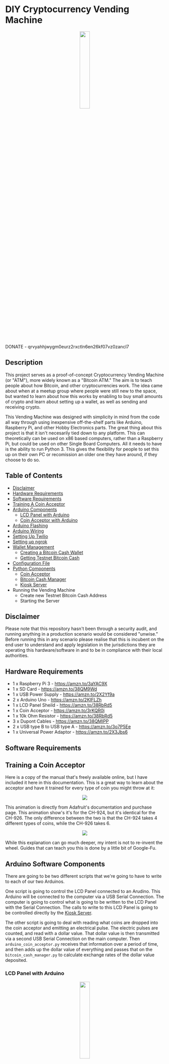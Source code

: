 # DIY Cryptocurrency Vending Machine

<p align="center">
<img src="/media/gumball_machine.jpg" width="25%" height="25%">
</p>
DONATE - qrvyahhjwygm0eurz2rxctln6en26kf07vz0zancl7

## Description
This project serves as a proof-of-concept Cryptocurrency Vending Machine (or "ATM"), more widely known as a "Bitcoin ATM." The aim is to teach people about how Bitcoin, and other cryptocurrencies work.  The idea came about when at a meetup group where people were still new to the space, but wanted to learn about how this works by enabling to buy small amounts of crypto and learn about setting up a wallet, as well as sending and receiving crypto.

This Vending Machine was designed with simplicity in mind from the code all way through using inexpensive off-the-shelf parts like Arduino, Raspberry Pi, and other Hobby Electronics parts. The great thing about this project is that it isn't necesarily tied down to any platform.  This can theoretically can be used on x86 based computers, rather than a Raspberry Pi, but could be used on other Single Board Computers. All it needs to have is the ability to run Python 3.  This gives the flexibility for people to set this up on their own PC or recomission an older one they have around, if they choose to do so.

## Table of Contents
* [Disclaimer](#disclaimer)
* [Hardware Requirements](#hardware-requirements)
* [Software Requirements](#software-requirements)
* [Training A Coin Acceptor](#training-a-coin-acceptor)
* [Arduino Components](#arduino-software-components)
  * [LCD Panel with Arduino](#lcd-panel-with-arduino)
  * [Coin Acceptor with Arduino](#coin-acceptor-with-arduino)
* [Arduino Flashing](#arduino-flashing)
* [Arduino Wiring](#arduino-wiring)
* [Setting Up Twilio](#setting-up-twilio)
* [Setting up ngrok](#setting-up-ngrok)
* [Wallet Management](#wallet-management)
  * [Creating a Bitcoin Cash Wallet](#creating-a-bitcoin-cash-wallet)
  * [Getting Testnet Bitcoin Cash](#getting-testnet-bitcoin-cash)
* [Configuration File](#configuration-file)
* [Python Components](#python-components)
  * [Coin Acceptor](#coin-acceptor)
  * [Bitcoin Cash Manager](#bitcoin-cash-manager)
  * [Kiosk Server](#kiosk-server)
* Running the Vending Machine
  * Create new Testnet Bitcoin Cash Address
  * Starting the Server

## Disclaimer
Please note that this repository hasn't been through a security audit, and running anything in a production scenario would be considered "unwise."  Before running this in any scenario please realise that this is incubent on the end user to understand and apply legislation in the jurisdictions they are operating this hardware/software in and to be in compliance with their local authorities.

## Hardware Requirements
- 1 x Raspberry Pi 3 - https://amzn.to/3aYAC9X
- 1 x SD Card - https://amzn.to/38QM9Wd
- 1 x USB Power Supply - https://amzn.to/2X2Yf9a
- 2 x Arduino Uno - https://amzn.to/2KIFLZh
- 1 x LCD Panel Sheild - https://amzn.to/38RbRd5
- 1 x Coin Acceptor - https://amzn.to/3rKQR0j
- 1 x 10k Ohm Resistor - https://amzn.to/38RbRd5
- 3 x Dupont Cables - https://amzn.to/38QMIPP
- 2 x USB type B to USB type A - https://amzn.to/3o7P5Ee
- 1 x Universal Power Adaptor - https://amzn.to/2X3Jbs6

## Software Requirements

## Training a Coin Acceptor
Here is a copy of the manual that's freely available online, but I have included it here in this documentation.  This is a great way to learn about the acceptor and have it trained for every type of coin you might throw at it:
<p align="center">
<img src="/media/ch-926-instructions.jpg">
</p>
This animation is directly from Adafruit's documentation and purchase page. This animation show's it's for the CH-924, but it's identical for the CH-926. The only difference between the two is that the CH-924 takes 4 different types of coins, while the CH-926 takes 6.
<p align="center">
<img src="/media/coin-programming.gif">
</p>
While this explanation can go much deeper, my intent is not to re-invent the wheel. Guides that can teach you this is done by a little bit of Google-Fu.

## Arduino Software Components
There are going to be two different scripts that we're going to have to write to each of our two Arduinos.  

One script is going to control the LCD Panel connected to an Arudino.  This Arduino will be connected to the computer via a USB Serial Connection.  The computer is going to control what is going to be written to the LCD Panel with the Serial Connection. The calls to write to this LCD Panel is going to be controlled directly by the [Kiosk Server](#kiosk-server).

The other script is going to deal with reading what coins are dropped into the coin acceptor and emitting an electrical pulse. The electric pulses are counted, and read with a dollar value.  That dollar value is then transmitted via a second USB Serial Connection on the main computer.  Then `arduino_coin_acceptor.py` receives that information over a period of time, and then adds up the dollar value of everything and passes that on the `bitcoin_cash_manager.py` to calculate exchange rates of the dollar value deposited.

### LCD Panel with Arduino

<p align="center">
<img src="/media/lcd_screen.png" width="25%" height="25%">
</p>

This is a fairly common 16x2 character LCD shield for Arduino, that's made by many numbers of different manufacturers for relatively cheap.  This will be hooked up to an Arduino that will communicate via serial port, and will also receive commands via serial port to display text on-the-fly as commands are sent through the `kiosk_server.py` program.  `write_to_lcd_from_serial.ino` is not written by myself, it is widely available and created by Mark Bramwell all the way back in 2010.

### Coin Acceptor with Arduino
The sensors in this coin acceptor use the thickness, diameter and fall time of the coins to identify them and it's fully programmable so you're not limited to any particular type of currency. Simply use the buttons and 7-segment display on the side of the unit to select a coin profile, insert a bunch of coin samples and you're good to go! After you've programmed the coin profiles, the coin acceptor will recognize them and report when each type is inserted, rejecting other coins.  The output is reported by a number of electrical pulses that are linked to each type of coin programmed.

These electrical pulses will be received by an arduino (with `coin_acceptor.ino`) - and interpreted by `coin_acceptor_arduino.py`. `coin_acceptor.ino` currently is setup to read $2, $1, 25¢, and 10¢ Canadian coins.  Each coin gives off a certain number of pulses:

```
switch (newCoinInserted) {
  case 3:   
    Serial.println("2");
    newCoinInserted = 0;   
    break;
  case 6:   
    Serial.println("1");
    newCoinInserted = 0;   
    break;
  case 9:   
    Serial.println("0.25");
    newCoinInserted = 0;   
    break;
  case 12:   
    Serial.println("0.10");
    newCoinInserted = 0;   
    break;
```
The timing may have to be adjusted to get the most accurate readings from the coin acceptor.  When the coins are dropped in, it will communicate this information over serial port to the computer/raspberry pi.

## Arduino Flashing
1. To program the Arduino board you need the Arduino environment. Download Arduino from arduino.cc
2. Connect the first board
3. The power LED should go on.
4. Upload each program
5. Push the reset button on the board then click the Upload button in the IDE. Wait a few seconds. If successful, the message "Done uploading." will appear in the status bar.

## Arduino Wiring
This is a quick diagram of how the coin acceptor is wired up directly to one of the Arduinos. If you you hold the coin acceptor upside-right the order in which the wires appear will appear in the correct order.  This is what  it will look like when you face the Arduino, facing up, with the USB port pointing to the right.
<p align="center">
<img src="/media/arduino_coinacceptor.png" width="75%" height="75%">
</p>

## Setting up Twilio
Twilio allows software developers to programmatically make and receive phone calls, send and receive text messages, and perform other communication functions using its web service APIs.

1. Create Free/Paid Account: www.twilio.com/referral/Dm61NZ
2. Create a DID phone number: https://www.twilio.com/docs/phone-numbers
3. Create API Access Tokens: https://www.twilio.com/docs/iam/access-tokens

## Setting up ngrok
ngrok is a tool that creates a secure tunnel on your local machine along with a public URL you can use for browsing your local site. This will be used to help us communicate with the Twilio service to initiate and finish transaction.s When ngrok is running, it listens on the same port that you're local web server is running on and proxies external requests to your local machine.  You will need to sign up for a free account to use ngrok.

1. Unzip ngrok from a terminal with the following command.
```
unzip /path/to/ngrok.zip
```
2. In the ngrok settings, you will be able to get your authorization token.  Running this command will add your authtoken to your ngrok.yml file. Connecting an account will list your open tunnels in the dashboard, give you longer tunnel timeouts, and more. Visit the dashboard to get your auth token.
```
./ngrok authtoken <your_auth_token>
```
3. Start an HTTP tunnel on port 5000, run this next:
Read the documentation to get more ideas on how to use ngrok.
```
./ngrok http 5000
```

https://www.twilio.com/docs/usage/tutorials/how-to-set-up-your-python-and-flask-development-environment#install-ngrok

## Wallet Management

### Creating a Bitcoin Cash Wallet

Before getting some Testnet Bitcoin Cash, we'll need to get ourselves a mobile wallet.  The first Testnet Wallet will be a mobile one.  The easiest way to set one up is with BitPay's wallet.  We'll be using this one because it's available on Android and iOS.  It's also easily setup through their support pages:

* https://bitpay.com/wallet/
* https://support.bitpay.com/hc/en-us/articles/360015463612-How-to-Create-a-Testnet-Wallet

Now that we have the mobile wallet setup to receive Test BCH, we'll need to set up the wallet that will be on the ATM.  To start, we'll need to fire up a python 3 console by typing `python3` into the Linux terminal.

```
>>> from bitcash import PrivateKeyTestnet
>>> key = PrivateKeyTestnet()
```
The first thing we'll do once we're in the Python3 import the libraries needed to create a new address.  Then we will define the `key` variable.
```
>>> key.address
'bchtest:qq24s5vinyj1g7nfgm8fvj346ad7hcujjd4ck8kdg7'
```
The next thing we'll do is call the `address()` property to get the public BCH test address.  Once this is entered, you'll see some output as above, giving you the Bitcoin Cash address. Save this address somewhere, because we'll need it when we go to get some Testnet BCH.

```
>>> key.to_wif()
'xSAkj43tAk9k2Sk1Ak4JAtR1sakiSODqdkrAkWsQ9A9K7ALEA8kW'
```
The next thing we'll need for this address is to get the private key for the address we just created. This will be needed when we create transactions to be sent from the ATM to your mobile wallet. This private key will be needed as well when we setup our `config.ini` file.

### Getting Testnet Bitcoin Cash

Since this hasn't been made to work on mainnet, it's using testnet Bitcoin Cash. You could get yourself some testnet BCH through various methods like mining - however, the quickest way would be through a faucet that gives you some free testnet BCH for testing your applications!  Check out some of these great links to get started:

* https://developer.bitcoin.com/faucet/
* https://faucet.fullstack.cash/
* https://testnet-faucet.electroncash.de/
* https://testnet.help/en

When you're asked for your addres, make sure you put in your address that was created when you entered `key.address` in the previous step.

## Configuration File
The configuration file, `config.ini` has been setup to make this easy for everyone to get up and running with this repository. It's divided up into 3 different sections that require some configuration and your input.

```
[TWILIO]
account_sid = <account_sid>
auth_token = <auth_token>
```
The first section is for connecting and interacting with Twilio's API.  This will require the Account SID and the API authentication token. If there's any issues in finding this information, this guide is quite helpful: https://www.comm100.com/livechat/knowledgebase/where-do-i-find-the-twilio-account-sid-auth-token-and-phone-number-sid.html

```
[CONNECTIONS]
lcd_panel = /dev/ttyACM0
coin_acceptor = /dev/ttyUSB0
```
Under this section, the serial communication between the two Arduinos and the Flask server.  Typically on a Raspberry Pi, the Arduino can look like `/dev/ttyACM`.  If this is going to be running on a x86-based computer, the Arduino can be found under `/dev/ttyUSB`.  If you're having trouble locating them, take a look under your Arduino IDE and they'll be found there when you flash the devices. 

If this is being ran in a headless state and there's no access to a GUI and the Arduino IDE - the Arduino's can be found by using `dmesg`. If you're still having trouble finding it, you can unplug and plug back in the Arduino while running `dmesg | tail -f` - and it should show the correct port.

```
[CRYPTOWALLET]
wallet_address = <address_here>
wallet_privkey = <private_key>
```
With the CryptoWallet section - this is where you'll be setting up the information regarding the wallet, so when they machine is used, it can interact with the blockchain. The address we created in the python command prompt (and the private key) can be put here.

## Python Components
Please make sure to review the description and code of each component for this project. The only component that is actualy "ran" is the Kiosk Server and the other two components' functions are merely imported into it to be used.

The reason these are not included as part of the Kiosk Server component is to be able to test these components outside of the kiosk server it self, to speed up development, as well as to provide support for multiple different coins in the future.

### Coin Acceptor
`coin_acceptor_arduino.py` is the python interface between the Arduino that's wired to the coin acceptor.  It's main functions is to receive input from each coin inserted via serial port for a period of time (in seconds).  After it accepts each coin, it then tallies up the amount of coins accepted over that period of time. From there, this information can be processed by `bitcoin_cash_manager.py` to calculate the exchange rate and send the Bitcoin Cash to the proper address.

### Bitcoin Cash Manager
`bitcoin_cash_manager.py` contains the 3 core functions needed to make transactions work correctly with the kiosk server. The main functions are:
- calculate the current exchange rate from BCH to CAD
- verify that the address submitted is correct (so that the transcation can be sucessful)
- send BCH from the local wallet to the submitted BCH address

### Kiosk Server
`kiosk_server.py` is the main component that runs, which inherits functions directly from `coin_acceptor.py` and `bitcoin_cash_manager.py`. It uses serial communication to show information on the Arduino LCD panel, and handles the text message communication via Twilio's APIs all on a simple Flask webserver.

## Running the Vending Machine

### Getting It All Setup

It's time to connect everything together. Pretty sure this is straight-forward for most people to follow.

<p align="center">
<img src="/media/diagram.png" width="75%" height="75%">
</p>


### Starting the Server

** FYI This is still a work in progress and documentation is still being completed **


